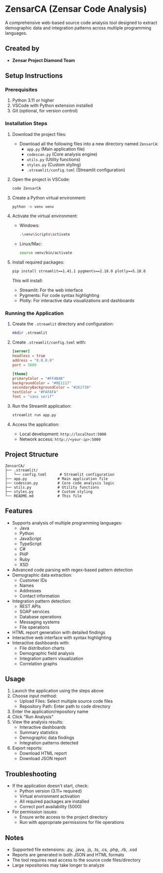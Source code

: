 # ZensarCA (Zensar Code Analysis)

A comprehensive web-based source code analysis tool designed to extract demographic data and integration patterns across multiple programming languages.

## Created by
- **Zensar Project Diamond Team**

## Setup Instructions

### Prerequisites
1. Python 3.11 or higher
2. VSCode with Python extension installed
3. Git (optional, for version control)

### Installation Steps

1. Download the project files:
   - Download all the following files into a new directory named `ZensarCA`:
     - `app.py` (Main application file)
     - `codescan.py` (Core analysis engine)
     - `utils.py` (Utility functions)
     - `styles.py` (Custom styling)
     - `.streamlit/config.toml` (Streamlit configuration)

2. Open the project in VSCode:
   ```bash
   code ZensarCA
   ```

3. Create a Python virtual environment:
   ```bash
   python -m venv venv
   ```

4. Activate the virtual environment:
   - Windows:
     ```bash
     .\venv\Scripts\activate
     ```
   - Linux/Mac:
     ```bash
     source venv/bin/activate
     ```

5. Install required packages:
   ```bash
   pip install streamlit==1.41.1 pygments==2.18.0 plotly==5.18.0
   ```
   This will install:
   - Streamlit: For the web interface
   - Pygments: For code syntax highlighting
   - Plotly: For interactive data visualizations and dashboards

### Running the Application

1. Create the `.streamlit` directory and configuration:
   ```bash
   mkdir .streamlit
   ```

2. Create `.streamlit/config.toml` with:
   ```toml
   [server]
   headless = true
   address = "0.0.0.0"
   port = 5000

   [theme]
   primaryColor = "#FF4B4B"
   backgroundColor = "#0E1117"
   secondaryBackgroundColor = "#262730"
   textColor = "#FAFAFA"
   font = "sans serif"
   ```

3. Run the Streamlit application:
   ```bash
   streamlit run app.py
   ```

4. Access the application:
   - Local development: `http://localhost:5000`
   - Network access: `http://<your-ip>:5000`

## Project Structure

```
ZensarCA/
├── .streamlit/
│   └── config.toml      # Streamlit configuration
├── app.py              # Main application file
├── codescan.py         # Core code analysis logic
├── utils.py            # Utility functions
├── styles.py           # Custom styling
└── README.md           # This file
```

## Features
- Supports analysis of multiple programming languages:
  - Java
  - Python
  - JavaScript
  - TypeScript
  - C#
  - PHP
  - Ruby
  - XSD
- Advanced code parsing with regex-based pattern detection
- Demographic data extraction:
  - Customer IDs
  - Names
  - Addresses
  - Contact information
- Integration pattern detection:
  - REST APIs
  - SOAP services
  - Database operations
  - Messaging systems
  - File operations
- HTML report generation with detailed findings
- Interactive web interface with syntax highlighting
- Interactive dashboards with:
  - File distribution charts
  - Demographic field analysis
  - Integration pattern visualization
  - Correlation graphs

## Usage
1. Launch the application using the steps above
2. Choose input method:
   - Upload Files: Select multiple source code files
   - Repository Path: Enter path to code directory
3. Enter the application/repository name
4. Click "Run Analysis"
5. View the analysis results:
   - Interactive dashboards
   - Summary statistics
   - Demographic data findings
   - Integration patterns detected
6. Export reports:
   - Download HTML report
   - Download JSON report

## Troubleshooting
- If the application doesn't start, check:
  - Python version (3.11+ required)
  - Virtual environment activation
  - All required packages are installed
  - Correct port availability (5000)
- For permission issues:
  - Ensure write access to the project directory
  - Run with appropriate permissions for file operations

## Notes
- Supported file extensions: .py, .java, .js, .ts, .cs, .php, .rb, .xsd
- Reports are generated in both JSON and HTML formats
- The tool requires read access to the source code files/directory
- Large repositories may take longer to analyze